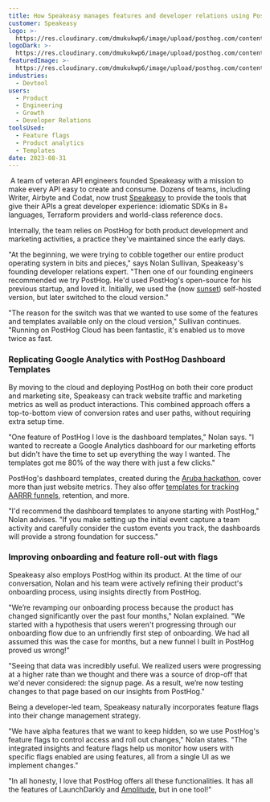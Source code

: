 ```yaml
---
title: How Speakeasy manages features and developer relations using PostHog
customer: Speakeasy
logo: >-
  https://res.cloudinary.com/dmukukwp6/image/upload/posthog.com/contents/images/customers/speakeasy/speakeasy-logo.png
logoDark: >-
  https://res.cloudinary.com/dmukukwp6/image/upload/posthog.com/contents/images/customers/speakeasy/speakeasy-logo-dark.png
featuredImage: >-
  https://res.cloudinary.com/dmukukwp6/image/upload/posthog.com/contents/images/customers/speakeasy/speakeasy-featured.png
industries:
  - Devtool
users:
  - Product
  - Engineering
  - Growth
  - Developer Relations
toolsUsed:
  - Feature flags
  - Product analytics
  - Templates
date: 2023-08-31
---
```

​
A team of veteran API engineers founded Speakeasy with a mission to make every API easy to create and consume. Dozens of teams, including Writer, Airbyte and Codat, now trust [Speakeasy](https://speakeasyapi.dev/) to provide the tools that give their APIs a great developer experience: idiomatic SDKs in 8+ languages, Terraform providers and world-class reference docs.

Internally, the team relies on PostHog for both product development and marketing activities, a practice they've maintained since the early days.

"At the beginning, we were trying to cobble together our entire product operating system in bits and pieces," says Nolan Sullivan, Speakeasy's founding developer relations expert. "Then one of our founding engineers recommended we try PostHog. He'd used PostHog's open-source for his previous startup, and loved it. Initially, we used the (now [sunset](/blog/sunsetting-helm-support-posthog)) self-hosted version, but later switched to the cloud version."

"The reason for the switch was that we wanted to use some of the features and templates available only on the cloud version," Sullivan continues. "Running on PostHog Cloud has been fantastic, it's enabled us to move twice as fast.

### Replicating Google Analytics with PostHog Dashboard Templates

By moving to the cloud and deploying PostHog on both their core product and marketing site, Speakeasy can track website traffic and marketing metrics as well as product interactions. This combined approach offers a top-to-bottom view of conversion rates and user paths, without requiring extra setup time.

"One feature of PostHog I love is the dashboard templates," Nolan says. "I wanted to recreate a Google Analytics dashboard for our marketing efforts but didn't have the time to set up everything the way I wanted. The templates got me 80% of the way there with just a few clicks."

<BorderWrapper>
<Quote
    imageSource="/images/customers/speakeasy-nolan.jpg"
    size="md"
    name="Nolan Sullivan"
    title="Founding Developer Relations Lead, Speakeasy"
    quote={`“I love that PostHog is an all-in-one tool, with all the features of LaunchDarkly and all those other enterprise platforms. It is just so nice not having to go into multiple UIs to make changes and manage things.”`}
/>
</BorderWrapper>

PostHog's dashboard templates, created during the [Aruba hackathon](/blog/aruba-hackathon), cover more than just website metrics. They also offer [templates for tracking AARRR funnels](/templates), retention, and more.

"I'd recommend the dashboard templates to anyone starting with PostHog," Nolan advises. "If you make setting up the initial event capture a team activity and carefully consider the custom events you track, the dashboards will provide a strong foundation for success."

### Improving onboarding and feature roll-out with flags
Speakeasy also employs PostHog within its product. At the time of our conversation, Nolan and his team were actively refining their product's onboarding process, using insights directly from PostHog.

"We’re revamping our onboarding process because the product has changed significantly over the past four months," Nolan explained. "We started with a hypothesis that users weren't progressing through our onboarding flow due to an unfriendly first step of onboarding. We had all assumed this was the case for months, but a new funnel I built in PostHog proved us wrong!"

"Seeing that data was incredibly useful. We realized users were progressing at a higher rate than we thought and there was a source of drop-off that we'd never considered: the signup page. As a result, we’re now testing changes to that page based on our insights from PostHog."

Being a developer-led team, Speakeasy naturally incorporates feature flags into their change management strategy.

"We have alpha features that we want to keep hidden, so we use PostHog's feature flags to control access and roll out changes," Nolan states. "The integrated insights and feature flags help us monitor how users with specific flags enabled are using features, all from a single UI as we implement changes."

"In all honesty, I love that PostHog offers all these functionalities. It has all the features of LaunchDarkly and [Amplitude](/blog/posthog-vs-amplitude), but in one tool!"
